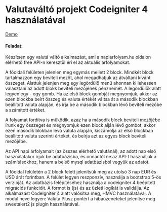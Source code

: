 # Valutaváltó projekt Codeigniter 4 használatával

[Demo](https://toxy.hu/elme/public/)

#### Feladat:
Készítsen egy valutá váltó alkalmazást, ami a napiarfolyam.hu oldalon elérhető free API-n keresztül éri el az aktuális árfolyamokat.

A főoldali felületen jelenlen meg egymás mellett 2 block. Mindkét block tartalmazzon egy beviteli mezőt, ahol megadhatjuk az átváltani kívánt összeget. Alattuk jelenjen meg egy legördülő menü ahonnan ki lehessen választani az adott blokk beviteli mezőjének pénznemét. A legördülők alatt legyen egy - egy gomb.
Ha az első block gombját megnyomjuk, akkor az ezen blockba beírt összeg és valuta értékét váltsa át a második blockban beállított valuta alapján, és írja be a második blockban lévő beviteli mezőbe a számított értéket.

A folyamat fordítva is működik, azaz ha a második block beviteli mezőjébe írunk egy összeget és megnyomjuk ezen block alján lévő gombot, akkor ezen második blokban lévő valuta alapján, kiszámolja az első blockban beállított valuta szerinti értéket, és beírja azt az egyes block beviteli mezőjébe.

Az API napi árfolyamait (az összes elérhető valutánál), az adott nap első használatakor írjuk be adatbázisba, és onnantól ne az API-t használjuk a számításokhoz, hanem a belső mysql adatbázisból vegyük az adatot.

A főoldal felületén a 2 block felett jelenítsük meg az utolsó 3 nap EUR és USD árát forintban.
A felület legyen reszponzív, használja a bootstrap 5-ös verzióját.
Az adatbázis felépítéséhez használja a codeigniter 4 beépített migrációs funkcióit.
A formot is (js) és az üzleti logikát is validálja.
Az alkalmazást CodeIgniter 4 alatt valósítsa meg, HMVC használatával. A modul neve legyen: Valuta
Plusz pontért a hibaüzeneteket jelenítse meg sweetalert2 js plugin használatával.

